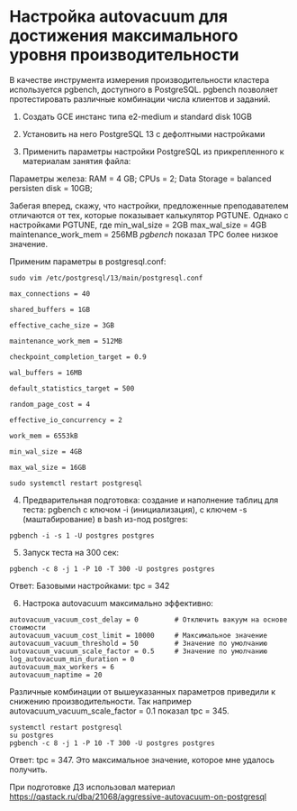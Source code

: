 # Настройка autovacuum для достижения максимального уровня производительности

В качестве инструмента измерения производительности кластера используется pgbench, доступного в PostgreSQL. pgbench позволяет протестировать различные комбинации числа клиентов и заданий.

1. Создать GCE инстанс типа e2-medium и standard disk 10GB

2. Установить на него PostgreSQL 13 с дефолтными настройками

3. Применить параметры настройки PostgreSQL из прикрепленного к материалам занятия файла:

Параметры железа:
RAM = 4 GB;
CPUs = 2;
Data Storage = balanced persisten disk = 10GB;

Забегая вперед, скажу, что настройки, предложенные преподавателем отличаются от тех, которые показывает калькулятор PGTUNE. Однако с настройками PGTUNE, где min_wal_size = 2GB 
max_wal_size = 4GB maintenance_work_mem = 256MB *pgbench* показал TPC более низкое значение. 

Применим параметры в postgresql.conf:
``` 
sudo vim /etc/postgresql/13/main/postgresql.conf
```
```
max_connections = 40

shared_buffers = 1GB

effective_cache_size = 3GB

maintenance_work_mem = 512MB

checkpoint_completion_target = 0.9

wal_buffers = 16MB

default_statistics_target = 500

random_page_cost = 4

effective_io_concurrency = 2

work_mem = 6553kB

min_wal_size = 4GB

max_wal_size = 16GB
```
```
sudo systemctl restart postgresql
```

4. Предварительная подготовка: создание и наполнение таблиц для теста: pgbench с ключом -i (инициализация), с ключем -s (маштабирование) в bash из-под postgres:
```
pgbench -i -s 1 -U postgres postgres
```

5. Запуск теста на 300 сек: 
```
pgbench -c 8 -j 1 -P 10 -T 300 -U postgres postgres
```
Ответ:
Базовыми настройками:
tpc = 342

6. Настрока autovacuum максимально эффективно:
```
autovacuum_vacuum_cost_delay = 0         # Отключить вакуум на основе стоимости
autovacuum_vacuum_cost_limit = 10000     # Максимальное значение
autovacuum_vacuum_threshold = 50         # Значение по умолчанию
autovacuum_vacuum_scale_factor = 0.5     # Значение по умолчанию
log_autovacuum_min_duration = 0
autovacuum_max_workers = 6
autovacuum_naptime = 20
```
Различные комбинации от вышеуказанных параметров приведили к снижению производительности. Так например autovacuum_vacuum_scale_factor = 0.1 показал tpc = 345.
```
systemctl restart postgresql
su postgres
pgbench -c 8 -j 1 -P 10 -T 300 -U postgres postgres
```
Ответ:
tpc = 347. Это максимальное значение, которое мне удалось получить.

При подготовке ДЗ использовал материал https://qastack.ru/dba/21068/aggressive-autovacuum-on-postgresql
